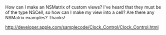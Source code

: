 How can I make an NSMatrix of custom views?   I've heard that they must be of the type NSCell, so how can I make my view into a cell?  Are there any NSMatrix examples?  Thanks!

http://developer.apple.com/samplecode/Clock_Control/Clock_Control.html
